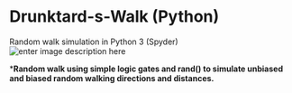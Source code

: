 # Drunktard-s-Walk (Python)
Random walk simulation in Python 3 (Spyder)
![enter image description here](https://www.thefix.com/sites/default/files/styles/article/public/cone%20drunk%20walk.jpg)

***Random walk using simple logic gates and rand() to simulate unbiased and biased random walking directions and distances.**
